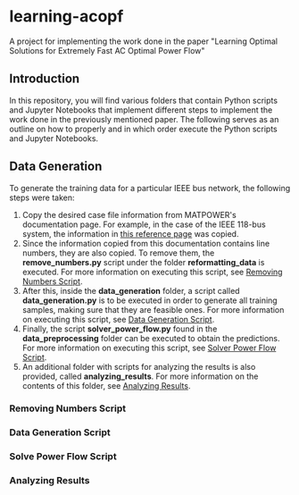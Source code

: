 # learning-acopf
A project for implementing the work done in the paper "Learning Optimal Solutions for Extremely Fast AC Optimal Power Flow"

## Introduction

In this repository, you will find various folders that contain Python scripts and Jupyter Notebooks that implement different steps to implement the work done in the previously mentioned paper. The following serves as an outline on how to properly and in which order execute the Python scripts and Jupyter Notebooks.

## Data Generation

To generate the training data for a particular IEEE bus network, the following steps were taken:

1. Copy the desired case file information from MATPOWER's documentation page. For example, in the case of the IEEE 118-bus system, the information in [this reference page](https://matpower.org/docs/ref/matpower5.0/case118.html) was copied.
2. Since the information copied from this documentation contains line numbers, they are also copied. To remove them, the **remove_numbers.py** script under the folder **reformatting_data** is executed. For more information on executing this script, see [Removing Numbers Script](#removing-numbers-script).
3. After this, inside the **data_generation** folder, a script called **data_generation.py** is to be executed in order to generate all training samples, making sure that they are feasible ones. For more information on executing this script, see [Data Generation Script](#data-generation-script).
4. Finally, the script **solver_power_flow.py** found in the **data_preprocessing** folder can be executed to obtain the predictions. For more information on executing this script, see [Solver Power Flow Script](#solve-power-flow-script).
5. An additional folder with scripts for analyzing the results is also provided, called **analyzing_results**. For more information on the contents of this folder, see [Analyzing Results](#analyzing-results).


### Removing Numbers Script

### Data Generation Script

### Solve Power Flow Script

### Analyzing Results
